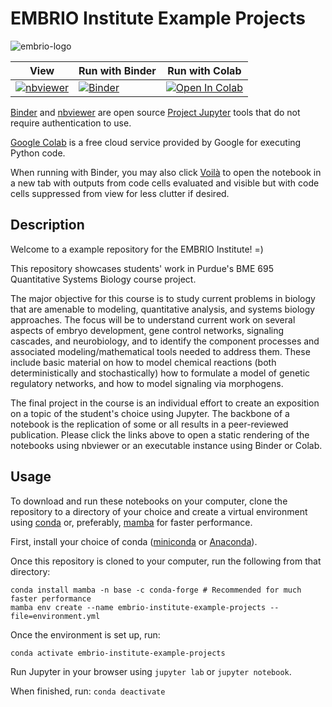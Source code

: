 # EMBRIO Institute Example Projects

![embrio-logo](https://user-images.githubusercontent.com/31709066/118169993-98654600-b3f7-11eb-9a9d-f3cbae6151cd.PNG)

| **View** | **Run with Binder** | **Run with Colab** |
| --- | --- | --- |
| [![nbviewer](https://raw.githubusercontent.com/jupyter/design/master/logos/Badges/nbviewer_badge.svg)](https://nbviewer.jupyter.org/github/thompsonmj/purdue-bme-695-notebooks/tree/main/) | [![Binder](https://mybinder.org/badge_logo.svg)](https://mybinder.org/v2/gh/thompsonmj/purdue-bme-695-notebooks/main) | [![Open In Colab](https://colab.research.google.com/assets/colab-badge.svg)](https://colab.research.google.com/github/thompsonmj/purdue-bme-695-notebooks) |


[Binder](https://jupyter.org/binder) and [nbviewer](https://nbviewer.jupyter.org/) are open source [Project Jupyter](https://jupyter.org/index.html) tools that do not require authentication to use. 

[Google Colab](https://colab.research.google.com/notebooks/intro.ipynb) is a free cloud service provided by Google for executing Python code.

When running with Binder, you may also click [Voilà](https://voila.readthedocs.io/en/latest/?badge=latest) to open the notebook in a new tab with outputs from code cells evaluated and visible but with code cells suppressed from view for less clutter if desired. 

## Description

Welcome to a example repository for the EMBRIO Institute! =)

This repository showcases students' work in Purdue's BME 695 Quantitative Systems Biology course project.

The major objective for this course is to study current problems in biology that are amenable to modeling, quantitative analysis, and systems biology approaches. The focus will be to understand current work on several aspects of embryo development, gene control networks, signaling cascades, and neurobiology, and to identify the component processes and associated modeling/mathematical tools needed to address them. These include basic material on how to model chemical reactions (both deterministically and stochastically) how to formulate a model of genetic regulatory networks, and how to model signaling via morphogens. 

The final project in the course is an individual effort to create an exposition on a topic of the student's choice using Jupyter. The backbone of a notebook is the replication of some or all results in a peer-reviewed publication. Please click the links above to open a static rendering of the notebooks using nbviewer or an executable instance using Binder or Colab. 

## Usage

To download and run these notebooks on your computer, clone the repository to a directory of your choice and create a virtual environment using [conda](https://docs.conda.io/projects/conda/en/latest/#) or, preferably, [mamba](https://mamba.readthedocs.io/en/latest/) for faster performance.

First, install your choice of conda ([miniconda](https://docs.conda.io/en/latest/miniconda.html#) or [Anaconda](https://www.anaconda.com/products/individual)).

Once this repository is cloned to your computer, run the following from that directory:

```
conda install mamba -n base -c conda-forge # Recommended for much faster performance
mamba env create --name embrio-institute-example-projects --file=environment.yml
```

Once the environment is set up, run:

`conda activate embrio-institute-example-projects`

Run Jupyter in your browser using `jupyter lab` or `jupyter notebook`.

When finished, run:
`conda deactivate`
